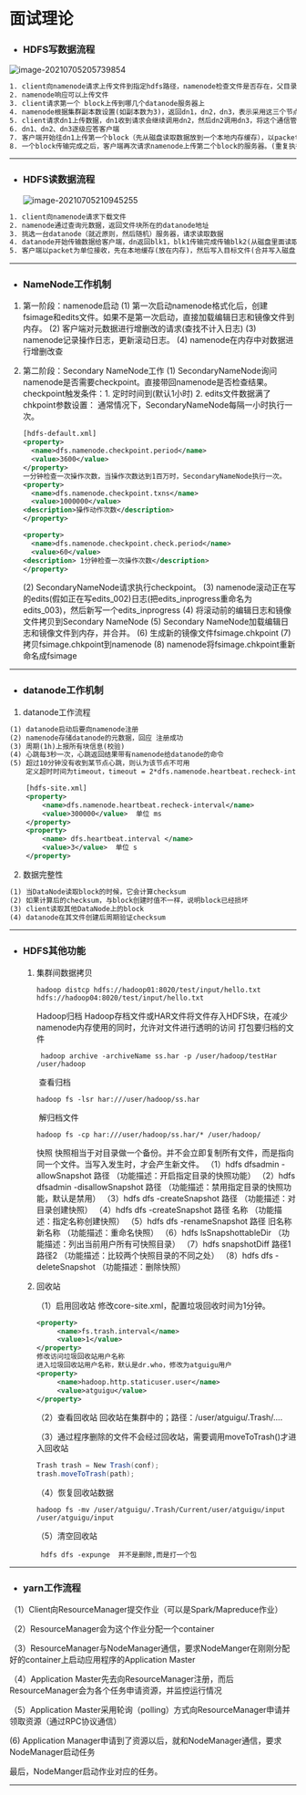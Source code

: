 # 面试理论

* ### HDFS写数据流程

![image-20210705205739854](C:\Users\10245\AppData\Roaming\Typora\typora-user-images\image-20210705205739854.png)



```tex
1. client向namenode请求上传文件到指定hdfs路径，namenode检查文件是否存在，父目录是否存在
2. namenode响应可以上传文件
3. client请求第一个 block上传到哪几个datanode服务器上
4. namenode根据集群副本数设置(如副本数为3)，返回dn1，dn2，dn3，表示采用这三个节点存储数据
5. client请求dn1上传数据，dn1收到请求会继续调用dn2，然后dn2调用dn3，将这个通信管道建立完成
6. dn1、dn2、dn3逐级应答客户端
7. 客户端开始往dn1上传第一个block（先从磁盘读取数据放到一个本地内存缓存），以packet为单位，dn1收到一个packet就会传给dn2，dn2传给dn3；dn1每传一个packet会放入一个应答队列等待应答
8. 一个block传输完成之后，客户端再次请求namenode上传第二个block的服务器。(重复执行3-7步)
```



---

* ### HDFS读数据流程

  ![image-20210705210945255](C:\Users\10245\AppData\Roaming\Typora\typora-user-images\image-20210705210945255.png)

```tex
1. client向namenode请求下载文件
2. namenode通过查询元数据，返回文件块所在的datanode地址
3. 挑选一台datanode（就近原则，然后随机）服务器，请求读取数据
4. datanode开始传输数据给客户端，dn返回blk1，blk1传输完成传输blk2(从磁盘里面读取数据放入流，以packet为单位来做校验)
5. 客户端以packet为单位接收，先在本地缓存(放在内存)，然后写入目标文件(合并写入磁盘)
```



---

* ### NameNode工作机制

1.  第一阶段：namenode启动
      	(1) 第一次启动namenode格式化后，创建fsimage和edits文件。如果不是第一次启动，直接加载编辑日志和镜像文件到内存。
      	(2) 客户端对元数据进行增删改的请求(查找不计入日志)
      	(3) namenode记录操作日志，更新滚动日志。
      	(4) namenode在内存中对数据进行增删改查

2. 第二阶段：Secondary NameNode工作
   (1) SecondaryNameNode询问namenode是否需要checkpoint。直接带回namenode是否检查结果。
   		checkpoint触发条件：1. 定时时间到(默认1小时) 2. edits文件数据满了
   		chkpoint参数设置：
   			通常情况下，SecondaryNameNode每隔一小时执行一次。

   ```xml
   [hdfs-default.xml]
   <property>
     <name>dfs.namenode.checkpoint.period</name>
     <value>3600</value>
   </property>
   一分钟检查一次操作次数，当操作次数达到1百万时，SecondaryNameNode执行一次。
   <property>
     <name>dfs.namenode.checkpoint.txns</name>
     <value>1000000</value>
   <description>操作动作次数</description>
   </property>
   
   <property>
     <name>dfs.namenode.checkpoint.check.period</name>
     <value>60</value>
   <description> 1分钟检查一次操作次数</description>
   </property>
   ```

   (2) SecondaryNameNode请求执行checkpoint。
   (3) namenode滚动正在写的edits(假如正在写edits_002)日志(把edits_inprogress重命名为edits_003)，然后新写一个edits_inprogress
   (4) 将滚动前的编辑日志和镜像文件拷贝到Secondary NameNode
   (5) Secondary NameNode加载编辑日志和镜像文件到内存，并合并。
   (6) 生成新的镜像文件fsimage.chkpoint
   (7) 拷贝fsimage.chkpoint到namenode
   (8) namenode将fsimage.chkpoint重新命名成fsimage



---

* ### datanode工作机制

1. datanode工作流程

```xml
(1) datanode启动后要向namenode注册
(2) namenode存储datanode的元数据，回应 注册成功
(3) 周期(1h)上报所有块信息(校验)
(4) 心跳每3秒一次，心跳返回结果带有namenode给datanode的命令
(5) 超过10分钟没有收到某节点心跳，则认为该节点不可用
    定义超时时间为timeout，timeout = 2*dfs.namenode.heartbeat.recheck-interval + 10*dfs.heartbeat.interval

    [hdfs-site.xml]
    <property>
        <name>dfs.namenode.heartbeat.recheck-interval</name>
        <value>300000</value>  单位 ms
    </property>
    <property>
        <name> dfs.heartbeat.interval </name>
        <value>3</value>  单位 s
    </property>
```

2. 数据完整性

```tex
(1) 当DataNode读取block的时候，它会计算checksum
(2) 如果计算后的checksum，与block创建时值不一样，说明block已经损坏
(3) client读取其他DataNode上的block
(4) datanode在其文件创建后周期验证checksum
```



---

* ### HDFS其他功能

  1. 集群间数据拷贝

     ```shell
     hadoop distcp hdfs://hadoop01:8020/test/input/hello.txt hdfs://hadoop04:8020/test/input/hello.txt
     ```

     Hadoop归档
          Hadoop存档文件或HAR文件将文件存入HDFS块，在减少namenode内存使用的同时，允许对文件进行透明的访问
          打包要归档的文件

     ```shell
      hadoop archive -archiveName ss.har -p /user/hadoop/testHar /user/hadoop
     ```

     ​     查看归档

     ```shell
     hadoop fs -lsr har:///user/hadoop/ss.har
     ```

     ​     解归档文件

     ```shell
     hadoop fs -cp har:///user/hadoop/ss.har/* /user/hadoop/
     ```

       快照
          快照相当于对目录做一个备份。并不会立即复制所有文件，而是指向同一个文件。当写入发生时，才会产生新文件。
          （1）hdfs dfsadmin -allowSnapshot 路径   （功能描述：开启指定目录的快照功能）
          （2）hdfs dfsadmin -disallowSnapshot 路径 （功能描述：禁用指定目录的快照功能，默认是禁用）
          （3）hdfs dfs -createSnapshot 路径        （功能描述：对目录创建快照）
          （4）hdfs dfs -createSnapshot 路径 名称   （功能描述：指定名称创建快照）
          （5）hdfs dfs -renameSnapshot 路径 旧名称 新名称 （功能描述：重命名快照）
          （6）hdfs lsSnapshottableDir         （功能描述：列出当前用户所有可快照目录）
          （7）hdfs snapshotDiff 路径1 路径2 （功能描述：比较两个快照目录的不同之处）
          （8）hdfs dfs -deleteSnapshot <path> <snapshotName>  （功能描述：删除快照）

  2. 回收站

     （1）启用回收站
              修改core-site.xml，配置垃圾回收时间为1分钟。

     ```xml
     <property>
          <name>fs.trash.interval</name>
          <value>1</value>
     </property>
     修改访问垃圾回收站用户名称
     进入垃圾回收站用户名称，默认是dr.who，修改为atguigu用户
     <property>
          <name>hadoop.http.staticuser.user</name>
          <value>atguigu</value>
     </property>
     ```

     （2）查看回收站
          回收站在集群中的；路径：/user/atguigu/.Trash/….

     （3）通过程序删除的文件不会经过回收站，需要调用moveToTrash()才进入回收站

     ```java
     Trash trash = New Trash(conf);
     trash.moveToTrash(path);
     ```

      （4）恢复回收站数据

     ```shell
     hadoop fs -mv /user/atguigu/.Trash/Current/user/atguigu/input    /user/atguigu/input
     ```

     （5）清空回收站

     ```shell
      hdfs dfs -expunge  并不是删除,而是打一个包 
     ```

     

---

* ### yarn工作流程

（1）Client向ResourceManager提交作业（可以是Spark/Mapreduce作业）

（2）ResourceManager会为这个作业分配一个container

（3）ResourceManager与NodeManager通信，要求NodeManger在刚刚分配好的container上启动应用程序的Application Master

（4）Application Master先去向ResourceManager注册，而后ResourceManager会为各个任务申请资源，并监控运行情况

（5）Application Master采用轮询（polling）方式向ResourceManager申请并领取资源（通过RPC协议通信）

  (6) Application Manager申请到了资源以后，就和NodeManager通信，要求NodeManager启动任务

  最后，NodeManger启动作业对应的任务。 



---

